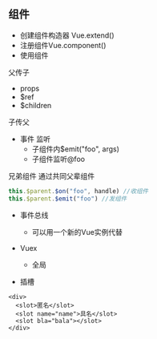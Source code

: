 ## 组件




- 创建组件构造器 Vue.extend()
- 注册组件Vue.component()
- 使用组件 

父传子

- props
- $ref
- $children

子传父

- 事件 监听
    - 子组件内$emit("foo", args)
    - 子组件监听@foo

兄弟组件 通过共同父辈组件

```js
this.$parent.$on("foo", handle) //收组件
this.$parent.$emit("foo") //发组件
```

- 事件总线
    - 可以用一个新的Vue实例代替
- Vuex
    - 全局



- 插槽

```vue
<div>
  <slot>匿名</slot>
  <slot name="name">具名</slot>
  <slot bla="bala"></slot>
</div>
```

